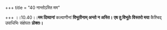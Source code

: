 +++
title = "40 नान्तोऽस्ति मम"

+++
।।10.40।।**मम दिव्यानां** कल्याणीनां **विभूतीनाम् अन्तो न अस्ति।** **एष
तु विभूतेः विस्तरो मया** कैश्चिद् उपाधिभिः संक्षेपतः **प्रोक्तः।**
